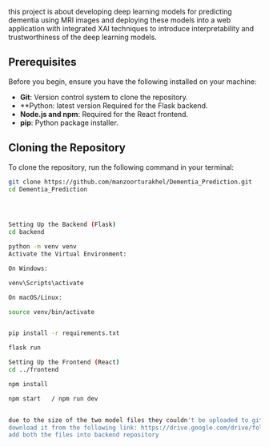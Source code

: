 this project is about developing deep learning models for predicting dementia using MRI images and deploying these 
models into a web application with integrated XAI techniques to introduce interpretability and
trustworthiness of the deep learning models.


## Prerequisites

Before you begin, ensure you have the following installed on your machine:

- **Git**: Version control system to clone the repository.
- **Python: latest version Required for the Flask backend.
- **Node.js and npm**: Required for the React frontend.
- **pip**: Python package installer.

## Cloning the Repository

To clone the repository, run the following command in your terminal:

```bash
git clone https://github.com/manzoorturakhel/Dementia_Prediction.git
cd Dementia_Prediction




Setting Up the Backend (Flask)
cd backend

python -m venv venv
Activate the Virtual Environment:

On Windows:

venv\Scripts\activate

On macOS/Linux:

source venv/bin/activate


pip install -r requirements.txt

flask run

Setting Up the Frontend (React)
cd ../frontend

npm install

npm start   / npm run dev


due to the size of the two model files they couldn't be uploaded to github 
download it from the following link: https://drive.google.com/drive/folders/14aEQq9Y589CU7ZHDrlw8abkmDu1myyip
add both the files into backend repository


